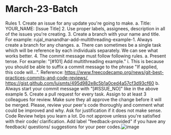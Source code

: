 # March-23-Batch

Rules
	1. Create an issue for any update you're going to make.
		a. Title: YOUR_NAME: [Issue Title]
	2. Use proper labels, assignees, description in all of the issues you're creating.
	3. Create a branch with your name and title. For example: rujal_manandhar-add-multithreading-example-1. Always create a branch for any changes.
		a. There can sometimes be a single task which will be reference by each individuals separately. We can see what works better. 
	4. The commit message must follow following rules.
		a. Present tense. For example: "[#101] Add multithreading example." 
			i. This is because you should be able to suffix a commit message to the phrase "If applied, this code will...". Reference: https://www.freecodecamp.org/news/git-best-practices-commits-and-code-reviews/, https://gist.github.com/luismts/495d982e8c5b1a0ced4a57cf3d93cf60
		b. Always start your commit message with "[#ISSUE_NO]" like in the above example
	5. Create a pull request for every task. Assign to at least 3 colleagues for review. Make sure they all approve the change before it will be merged.
Please, review your peer's code thoroughly and comment what could be improved and why. Ask for justification if it does not make sense. Code Review helps you learn a lot. Do not approve unless you're satisfied with their code/ clarification. Add label "feedback-provided" if you have any feedback/ questions/ suggestions for your peer codes.![image](https://user-images.githubusercontent.com/129716403/229448343-0da9a797-7b69-47c3-9887-036b90bb6b0b.png)

